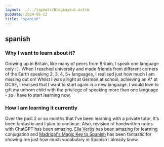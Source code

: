 ```yaml
---
layout: ../../layouts/BlogLayout.astro
pubDate: 2024-08-13
title: "spanish"
---
```


## spanish

### Why I want to learn about it?

Growing up in Britain, like many of peers from Britain, I speak one language only :( . When I reached university and made friends from different corners of the Earth speaking 2, 3, 4, 5+ languages, I realised just how much I am missing out on! Whilst I was alright at German at school, achieving an A* at GCSE, I realised that I want to start again in a new language. I would love to gift my unborn child with the privilege of speaking more than one language - so I have to start learning now. 

### How I am learning it currently
Over the past 2 or so months that I've been learning with a private tutor, it's been fantastic and I plan to continue. Also, revision of handwritten notes with ChatGPT has been amazing. [Ella Verbs](https://ellaverbs.com/) has been amazing for learning conjugation and [Madrigal's Magic Key to Spanish](https://amazon.co.uk/Madrigals-Magic-Spanish-Margarita-Madrigal/dp/0385410956) has been fantastic for showing me just how much vocabulary in Spanish I already knew.